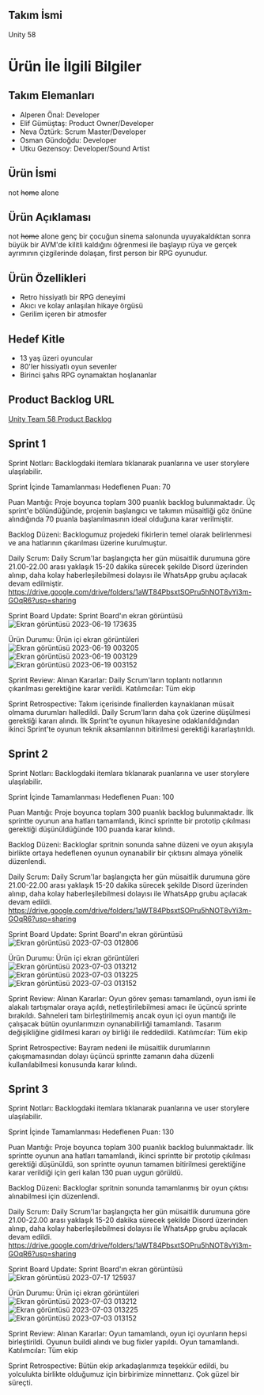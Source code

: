 ## **Takım İsmi**
Unity 58

# Ürün İle İlgili Bilgiler

## Takım Elemanları
 
-   Alperen Önal: Developer
-   Elif Gümüştaş: Product Owner/Developer
-   Neva Öztürk: Scrum Master/Developer
-   Osman Gündoğdu: Developer
-   Utku Gezensoy: Developer/Sound Artist

## Ürün İsmi

not ~~home~~ alone

## Ürün Açıklaması

not ~~home~~ alone genç bir çocuğun sinema salonunda uyuyakaldıktan sonra büyük bir AVM'de kilitli kaldığını öğrenmesi ile başlayıp rüya ve gerçek ayrımının çizgilerinde dolaşan, first person bir RPG oyunudur.

## Ürün Özellikleri

 - Retro hissiyatlı bir RPG deneyimi
 - Akıcı ve kolay anlaşılan hikaye örgüsü
 - Gerilim içeren bir atmosfer

## Hedef Kitle

- 13 yaş üzeri oyuncular
- 80'ler hissiyatlı oyun sevenler
- Birinci şahıs RPG oynamaktan hoşlananlar
  
## Product Backlog URL

[Unity Team 58 Product Backlog ]([https://trello.com/w/ouau58])

## Sprint 1

Sprint Notları: Backlogdaki itemlara tıklanarak puanlarına ve user storylere ulaşılabilir. 

Sprint İçinde Tamamlanması Hedeflenen Puan: 70

Puan Mantığı: Proje boyunca toplam 300 puanlık backlog bulunmaktadır. Üç sprint'e bölündüğünde, projenin başlangıcı ve takımın müsaitliği göz önüne alındığında
70 puanla başlanılmasının ideal olduğuna karar verilmiştir. 

Backlog Düzeni: Backlogumuz projedeki fikirlerin temel olarak belirlenmesi ve ana hatlarının çıkarılması üzerine kurulmuştur.

Daily Scrum: Daily Scrum'lar başlangıçta her gün müsaitlik durumuna göre 21.00-22.00 arası yaklaşık 15-20 dakika sürecek şekilde Disord üzerinden alınıp, daha kolay haberleşilebilmesi dolayısı ile WhatsApp grubu açılacak devam edilmiştir. 
https://drive.google.com/drive/folders/1aWT84PbsxtSOPru5hNOT8vYi3m-GOqR6?usp=sharing

Sprint Board Update: Sprint Board'ın ekran görüntüsü
![Ekran görüntüsü 2023-06-19 173635](https://github.com/LordPenguen/OUA_Bootcamp/assets/119623211/89a04cb0-2e54-43eb-a08c-a1962e91a0d2)

Ürün Durumu: Ürün içi ekran görüntüleri
![Ekran görüntüsü 2023-06-19 003205](https://github.com/LordPenguen/OUA_Bootcamp/assets/119623211/dab86b2d-7033-4b3c-8579-0dfee1bc8f30)
![Ekran görüntüsü 2023-06-19 003129](https://github.com/LordPenguen/OUA_Bootcamp/assets/119623211/cf653e9c-9ebd-4e60-9bae-08be2213691e)
![Ekran görüntüsü 2023-06-19 003152](https://github.com/LordPenguen/OUA_Bootcamp/assets/119623211/df26103d-fe33-499d-90ea-6f00eae3a274)

Sprint Review: 
Alınan Kararlar: Daily Scrum'ların toplantı notlarının çıkarılması gerektiğine karar verildi. 
Katılımcılar: Tüm ekip

Sprint Retrospective: Takım içerisinde finallerden kaynaklanan müsait olmama durumları halledildi. Daily Scrum'ların daha çok üzerine düşülmesi gerektiği kararı alındı. İlk Sprint'te oyunun hikayesine odaklanıldığından ikinci Sprint'te oyunun teknik aksamlarının bitirilmesi gerektiği kararlaştırıldı. 



## Sprint 2

Sprint Notları: Backlogdaki itemlara tıklanarak puanlarına ve user storylere ulaşılabilir. 

Sprint İçinde Tamamlanması Hedeflenen Puan: 100

Puan Mantığı: Proje boyunca toplam 300 puanlık backlog bulunmaktadır. İlk sprintte oyunun ana hatları tamamlandı, ikinci sprintte bir prototip çıkılması gerektiği düşünüldüğünde 100 puanda karar kılındı.

Backlog Düzeni: Backloglar spritnin sonunda sahne düzeni ve oyun akışıyla birlikte ortaya hedeflenen oyunun oynanabilir bir çıktısını almaya yönelik düzenlendi.

Daily Scrum: Daily Scrum'lar başlangıçta her gün müsaitlik durumuna göre 21.00-22.00 arası yaklaşık 15-20 dakika sürecek şekilde Disord üzerinden alınıp, daha kolay haberleşilebilmesi dolayısı ile WhatsApp grubu açılacak devam edildi.
https://drive.google.com/drive/folders/1aWT84PbsxtSOPru5hNOT8vYi3m-GOqR6?usp=sharing

Sprint Board Update: Sprint Board'ın ekran görüntüsü
![Ekran görüntüsü 2023-07-03 012806](https://github.com/LordPenguen/OUA_Bootcamp/assets/119623211/afbcf351-4167-48b6-a225-a9c32eecb889)

Ürün Durumu: Ürün içi ekran görüntüleri
![Ekran görüntüsü 2023-07-03 013212](https://github.com/LordPenguen/OUA_Bootcamp/assets/119623211/7e0a1bfc-60c3-46df-88bd-911fcf22c7ea)
![Ekran görüntüsü 2023-07-03 013225](https://github.com/LordPenguen/OUA_Bootcamp/assets/119623211/bec2cac7-0c91-46f2-aab8-dae437b96f69)
![Ekran görüntüsü 2023-07-03 013152](https://github.com/LordPenguen/OUA_Bootcamp/assets/119623211/80b8780d-a5b0-4273-a857-db6d2c7a2722)

Sprint Review: 
Alınan Kararlar: Oyun görev şeması tamamlandı, oyun ismi ile alakalı tartışmalar oraya açıldı, netleştirilebilmesi amacı ile üçüncü sprinte bırakıldı. Sahneleri tam birleştirilmemiş ancak oyun içi oyun mantığı ile çalışacak bütün oyunlarımızın oynanabilirliği tamamlandı. Tasarım değişikliğine gidilmesi kararı oy birliği ile reddedildi. 
Katılımcılar: Tüm ekip

Sprint Retrospective: Bayram nedeni ile müsaitlik durumlarının çakışmamasından dolayı üçüncü sprintte zamanın daha düzenli kullanılabilmesi konusunda karar kılındı. 


## Sprint 3

Sprint Notları: Backlogdaki itemlara tıklanarak puanlarına ve user storylere ulaşılabilir. 

Sprint İçinde Tamamlanması Hedeflenen Puan: 130

Puan Mantığı: Proje boyunca toplam 300 puanlık backlog bulunmaktadır. İlk sprintte oyunun ana hatları tamamlandı, ikinci sprintte bir prototip çıkılması gerektiği düşünüldü, son sprintte oyunun tamamen bitirilmesi gerektiğine karar verildiği için geri kalan 130 puan uygun görüldü.

Backlog Düzeni: Backloglar spritnin sonunda tamamlanmış bir oyun çıktısı alınabilmesi için düzenlendi.

Daily Scrum: Daily Scrum'lar başlangıçta her gün müsaitlik durumuna göre 21.00-22.00 arası yaklaşık 15-20 dakika sürecek şekilde Disord üzerinden alınıp, daha kolay haberleşilebilmesi dolayısı ile WhatsApp grubu açılacak devam edildi.
https://drive.google.com/drive/folders/1aWT84PbsxtSOPru5hNOT8vYi3m-GOqR6?usp=sharing

Sprint Board Update: Sprint Board'ın ekran görüntüsü
![Ekran görüntüsü 2023-07-17 125937](https://github.com/LordPenguen/OUA_Bootcamp/assets/119623211/cb884654-ac75-4f92-a38a-d5349d8be926)

Ürün Durumu: Ürün içi ekran görüntüleri
![Ekran görüntüsü 2023-07-03 013212](https://github.com/LordPenguen/OUA_Bootcamp/assets/119623211/7e0a1bfc-60c3-46df-88bd-911fcf22c7ea)
![Ekran görüntüsü 2023-07-03 013225](https://github.com/LordPenguen/OUA_Bootcamp/assets/119623211/bec2cac7-0c91-46f2-aab8-dae437b96f69)
![Ekran görüntüsü 2023-07-03 013152](https://github.com/LordPenguen/OUA_Bootcamp/assets/119623211/80b8780d-a5b0-4273-a857-db6d2c7a2722)

Sprint Review: 
Alınan Kararlar: Oyun tamamlandı, oyun içi oyunların hepsi birleştirildi. Oyunun buildi alındı ve bug fixler yapıldı. Oyun tamamlandı. 
Katılımcılar: Tüm ekip

Sprint Retrospective: Bütün ekip arkadaşlarımıza teşekkür edildi, bu yolculukta birlikte olduğumuz için birbirimize minnettarız. Çok güzel bir süreçti. 

